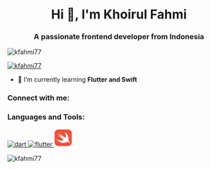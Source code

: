 <h1 align="center">Hi 👋, I'm Khoirul Fahmi</h1>
<h3 align="center">A passionate frontend developer from Indonesia</h3>

<p align="left"> <img src="https://komarev.com/ghpvc/?username=kfahmi77&label=Profile%20views&color=0e75b6&style=flat" alt="kfahmi77" /> </p>

<p align="left"> <a href="https://github.com/ryo-ma/github-profile-trophy"><img src="https://github-profile-trophy.vercel.app/?username=kfahmi77" alt="kfahmi77" /></a> </p>

- 🌱 I’m currently learning **Flutter and Swift**

<h3 align="left">Connect with me:</h3>
<p align="left">
</p>

<h3 align="left">Languages and Tools:</h3>
<p align="left"> <a href="https://dart.dev" target="_blank" rel="noreferrer"> <img src="https://www.vectorlogo.zone/logos/dartlang/dartlang-icon.svg" alt="dart" width="40" height="40"/> </a> <a href="https://flutter.dev" target="_blank" rel="noreferrer"> <img src="https://www.vectorlogo.zone/logos/flutterio/flutterio-icon.svg" alt="flutter" width="40" height="40"/> </a> <a href="https://developer.apple.com/swift/" target="_blank" rel="noreferrer"> <img src="https://raw.githubusercontent.com/devicons/devicon/master/icons/swift/swift-original.svg" alt="swift" width="40" height="40"/> </a> </p>

<p><img align="center" src="https://github-readme-stats.vercel.app/api/top-langs?username=kfahmi77&show_icons=true&locale=en&layout=compact" alt="kfahmi77" /></p>

